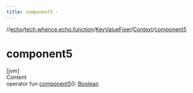 ```yaml
---
title: component5 -
---
```

//[echo](../../../index.md)/[tech.whence.echo.function](../../index.md)/[KeyValueFixer](../index.md)/[Context](index.md)/[component5](component5.md)



# component5  
[jvm]  
Content  
operator fun [component5](component5.md)(): [Boolean](https://kotlinlang.org/api/latest/jvm/stdlib/kotlin/-boolean/index.html)  



